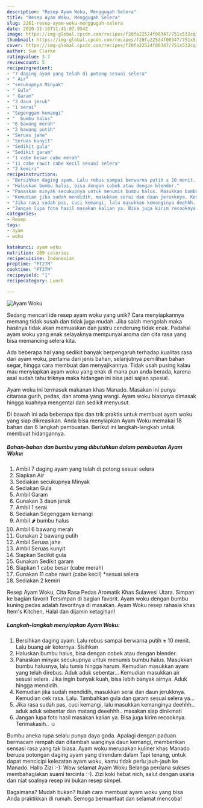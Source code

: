 ```yaml
---
description: "Resep Ayam Woku, Menggugah Selera"
title: "Resep Ayam Woku, Menggugah Selera"
slug: 2261-resep-ayam-woku-menggugah-selera
date: 2020-11-16T11:41:07.954Z
image: https://img-global.cpcdn.com/recipes/f20fa22524f00347/751x532cq70/ayam-woku-foto-resep-utama.jpg
thumbnail: https://img-global.cpcdn.com/recipes/f20fa22524f00347/751x532cq70/ayam-woku-foto-resep-utama.jpg
cover: https://img-global.cpcdn.com/recipes/f20fa22524f00347/751x532cq70/ayam-woku-foto-resep-utama.jpg
author: Sue Clarke
ratingvalue: 3.7
reviewcount: 5
recipeingredient:
- "7 daging ayam yang telah di potong sesuai selera"
- " Air"
- "secukupnya Minyak"
- " Gula"
- " Garam"
- "3 daun jeruk"
- "1 serai"
- "Segenggam kemangi"
- "  bumbu halus"
- "6 bawang merah"
- "2 bawang putih"
- "Seruas jahe"
- "Seruas kunyit"
- "Sedikit gula"
- "Sedikit garam"
- "1 cabe besar cabe merah"
- "11 cabe rawit cabe kecil sesuai selera"
- "2 kemiri"
recipeinstructions:
- "Bersihkan daging ayam. Lalu rebus sampai berwarna putih ± 10 menit. Lalu buang air kotornya. Sisihkan"
- "Haluskan bumbu halus, bisa dengan cobek atau dengan blender."
- "Panaskan minyak secukupnya untuk menumis bumbu halus. Masukkan bumbu halusnya, lalu tumis hingga harum. Kemudian masukkan ayam yang telah direbus. Aduk aduk sebentar... Kemudian masukkan air sesuai selera. Jika ingin banyak kuah, bisa lebih banyak airnya. Aduk hingga mendidih."
- "Kemudian jika sudah mendidih, masukkan serai dan daun jerukknya. Kemudian cek rasa. Lalu. Tambahkan gula dan garam sesuai selera ya..."
- "Jika rasa sudah pas, cuci kemangi, lalu masukkan kemanginya deehhh.. aduk aduk sebentar dan matang deeehhh.. masakan siap dinikmati"
- "Jangan lupa foto hasil masakan kalian ya. Bisa juga kirim recooknya. Terimakasih.. ☺️"
categories:
- Resep
tags:
- ayam
- woku

katakunci: ayam woku 
nutrition: 209 calories
recipecuisine: Indonesian
preptime: "PT27M"
cooktime: "PT37M"
recipeyield: "1"
recipecategory: Lunch

---
```



![Ayam Woku](https://img-global.cpcdn.com/recipes/f20fa22524f00347/751x532cq70/ayam-woku-foto-resep-utama.jpg)

Sedang mencari ide resep ayam woku yang unik? Cara menyiapkannya memang tidak susah dan tidak juga mudah. Jika salah mengolah maka hasilnya tidak akan memuaskan dan justru cenderung tidak enak. Padahal ayam woku yang enak selayaknya mempunyai aroma dan cita rasa yang bisa memancing selera kita.

Ada beberapa hal yang sedikit banyak berpengaruh terhadap kualitas rasa dari ayam woku, pertama dari jenis bahan, selanjutnya pemilihan bahan segar, hingga cara membuat dan menyajikannya. Tidak usah pusing kalau mau menyiapkan ayam woku yang enak di mana pun anda berada, karena asal sudah tahu triknya maka hidangan ini bisa jadi sajian spesial.

Ayam woku ini termasuk makanan khas Manado. Masakan ini punya citarasa gurih, pedas, dan aroma yang wangi. Ayam woku biasanya dimasak hingga kuahnya mengental dan sedikit menyusut.


Di bawah ini ada beberapa tips dan trik praktis untuk membuat ayam woku yang siap dikreasikan. Anda bisa menyiapkan Ayam Woku memakai 18 bahan dan 6 langkah pembuatan. Berikut ini langkah-langkah untuk membuat hidangannya.

<!--inarticleads1-->

##### Bahan-bahan dan bumbu yang dibutuhkan dalam pembuatan Ayam Woku:

1. Ambil 7 daging ayam yang telah di potong sesuai selera
1. Siapkan  Air
1. Sediakan secukupnya Minyak
1. Sediakan  Gula
1. Ambil  Garam
1. Gunakan 3 daun jeruk
1. Ambil 1 serai
1. Sediakan Segenggam kemangi
1. Ambil  🌶️ bumbu halus
1. Ambil 6 bawang merah
1. Gunakan 2 bawang putih
1. Ambil Seruas jahe
1. Ambil Seruas kunyit
1. Siapkan Sedikit gula
1. Gunakan Sedikit garam
1. Siapkan 1 cabe besar (cabe merah)
1. Gunakan 11 cabe rawit (cabe kecil) *sesuai selera
1. Sediakan 2 kemiri


Resep Ayam Woku, Cita Rasa Pedas Aromatik Khas Sulawesi Utara. Simpan ke bagian favorit Tersimpan di bagian favorit. Ayam woku dengan bumbu kuning pedas adalah favoritnya di masakan. Ayam Woku resep rahasia khas Item&#39;s Kitchen, Halal dan dijamin ketagihan! 

<!--inarticleads2-->

##### Langkah-langkah menyiapkan Ayam Woku:

1. Bersihkan daging ayam. Lalu rebus sampai berwarna putih ± 10 menit. Lalu buang air kotornya. Sisihkan
1. Haluskan bumbu halus, bisa dengan cobek atau dengan blender.
1. Panaskan minyak secukupnya untuk menumis bumbu halus. Masukkan bumbu halusnya, lalu tumis hingga harum. Kemudian masukkan ayam yang telah direbus. Aduk aduk sebentar... Kemudian masukkan air sesuai selera. Jika ingin banyak kuah, bisa lebih banyak airnya. Aduk hingga mendidih.
1. Kemudian jika sudah mendidih, masukkan serai dan daun jerukknya. Kemudian cek rasa. Lalu. Tambahkan gula dan garam sesuai selera ya...
1. Jika rasa sudah pas, cuci kemangi, lalu masukkan kemanginya deehhh.. aduk aduk sebentar dan matang deeehhh.. masakan siap dinikmati
1. Jangan lupa foto hasil masakan kalian ya. Bisa juga kirim recooknya. Terimakasih.. ☺️


Bumbu aneka rupa selalu punya daya goda. Apalagi dengan paduan bermacam rempah dan ditambah wanginya daun kemangi, memberikan sensasi rasa yang tak biasa. Ayam woku merupakan kuliner khas Manado berupa potongan daging ayam yang direndam dalam Tapi tenang, untuk dapat mencicipi kelezatan ayam woku, kamu tidak perlu jauh-jauh ke Manado. Hallo Zizi :-): Wow selamat Ayam Woku Belanga perdana sukses membahagiakan suami tercinta :-). Zizi koki hebat nich, salut dengan usaha dan niat soalnya resep ini bukan resep simpel. 

Bagaimana? Mudah bukan? Itulah cara membuat ayam woku yang bisa Anda praktikkan di rumah. Semoga bermanfaat dan selamat mencoba!
